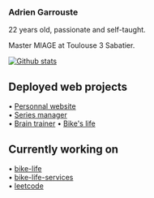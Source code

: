 ### Adrien Garrouste

22 years old, passionate and self-taught.  

Master MIAGE at Toulouse 3 Sabatier.  

[![Github stats](https://github-readme-stats.vercel.app/api/top-langs/?username=1-irdA&langs_count=8&hide=sql&layout=compact)](https://github-readme-stats.vercel.app/api/top-langs/?username=1-irdA&langs_count=8&hide=sql&layout=compact)

## Deployed web projects

• <a href="https://1irda.alwaysdata.net/">Personnal website</a>   
• <a href="https://seriesmanager.alwaysdata.net/">Series manager</a>    
• <a href="https://brain-trainer.alwaysdata.net/">Brain trainer</a>
• <a href="https://bikeslife.fr/">Bike's life</a>

## Currently working on

• <a href="https://github.com/1-irdA/bike-life">bike-life</a>   
• <a href="https://github.com/1-irdA/bike-life-services">bike-life-services</a>   
• <a href="https://github.com/1-irdA/leetcode">leetcode</a>
